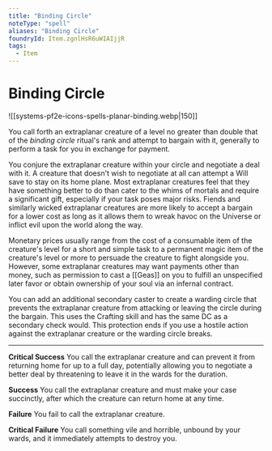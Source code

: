 ```yaml
---
title: "Binding Circle"
noteType: "spell"
aliases: "Binding Circle"
foundryId: Item.zgnlHsR6uWIAIjjR
tags:
  - Item
---
```


# Binding Circle
![[systems-pf2e-icons-spells-planar-binding.webp|150]]

You call forth an extraplanar creature of a level no greater than double that of the _binding circle_ ritual's rank and attempt to bargain with it, generally to perform a task for you in exchange for payment.

You conjure the extraplanar creature within your circle and negotiate a deal with it. A creature that doesn't wish to negotiate at all can attempt a Will save to stay on its home plane. Most extraplanar creatures feel that they have something better to do than cater to the whims of mortals and require a significant gift, especially if your task poses major risks. Fiends and similarly wicked extraplanar creatures are more likely to accept a bargain for a lower cost as long as it allows them to wreak havoc on the Universe or inflict evil upon the world along the way.

Monetary prices usually range from the cost of a consumable item of the creature's level for a short and simple task to a permanent magic item of the creature's level or more to persuade the creature to fight alongside you. However, some extraplanar creatures may want payments other than money, such as permission to cast a [[Geas]] on you to fulfill an unspecified later favor or obtain ownership of your soul via an infernal contract.

You can add an additional secondary caster to create a warding circle that prevents the extraplanar creature from attacking or leaving the circle during the bargain. This uses the Crafting skill and has the same DC as a secondary check would. This protection ends if you use a hostile action against the extraplanar creature or the warding circle breaks.

* * *

**Critical Success** You call the extraplanar creature and can prevent it from returning home for up to a full day, potentially allowing you to negotiate a better deal by threatening to leave it in the wards for the duration.

**Success** You call the extraplanar creature and must make your case succinctly, after which the creature can return home at any time.

**Failure** You fail to call the extraplanar creature.

**Critical Failure** You call something vile and horrible, unbound by your wards, and it immediately attempts to destroy you.
